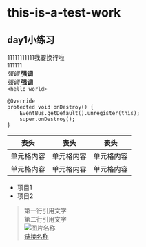 # this-is-a-test-work
## day1小练习
11111111111我要换行啦  
111111  
*强调*
**强调**  
_强调_ __强调__  
`<hello world>`
```
@Override
protected void onDestroy() {
    EventBus.getDefault().unregister(this);
    super.onDestroy();
}
```  
 表头  | 表头  | 表头
 ---- | ----- | ------  
 单元格内容  | 单元格内容 | 单元格内容 
 单元格内容  | 单元格内容 | 单元格内容 

* 项目1
* 项目2
> 第一行引用文字  
> 第二行引用文字  
![图片名称](https://www.baidu.com/img/bd_logo1.png)  
[链接名称](https://www.baidu.com/)

